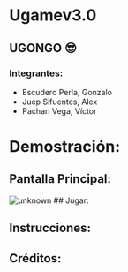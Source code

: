 # Ugamev3.0
## UGONGO :sunglasses:
### Integrantes:
* Escudero Perla, Gonzalo
* Juep Sifuentes, Alex
* Pachari Vega, Víctor

# Demostración:
## Pantalla Principal:
<img src="https://i.ibb.co/BGDzKLW/unknown.png" alt="unknown" border="0">
## Jugar:

## Instrucciones:

## Créditos:
